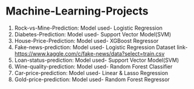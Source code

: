 # Machine-Learning-Projects
1) Rock-vs-Mine-Prediction: Model used- Logistic Regression
2) Diabetes-Prediction: Model used- Support Vector Model(SVM)
3) House-Price-Prediction: Model used- XGBoost Regressor
4) Fake-news-prediction: Model used- Logistic Regression
                         Dataset link- https://www.kaggle.com/c/fake-news/data?select=train.csv
5) Loan-status-prediction: Model used- Support Vector Model(SVM)
6) Wine-quality-prediction: Model used- Random Forest Classifier
7) Car-price-prediction: Model used- Linear & Lasso Regression
8) Gold-price-prediction: Model used- Random Forest Regressor
